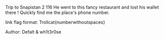 Trip to Snapistan 2
116
He went to this fancy restaurant and lost his wallet there ! Quickly find me the place's phone number.

link flag format: Trollcat{numberwithoutspaces}

Author: Defalt & wh1t3r0se
